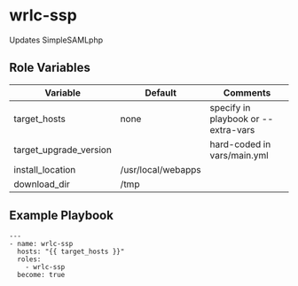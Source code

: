 wrlc-ssp
=========

Updates SimpleSAMLphp

Role Variables
--------------
| Variable | Default | Comments |
|----------|---------|----------|
| target_hosts | none | specify in playbook or --extra-vars |
| target_upgrade_version | | hard-coded in vars/main.yml |
| install_location | /usr/local/webapps | |
| download_dir | /tmp | |

Example Playbook
----------------

    ---
    - name: wrlc-ssp
      hosts: "{{ target_hosts }}"
      roles:
        - wrlc-ssp
      become: true
